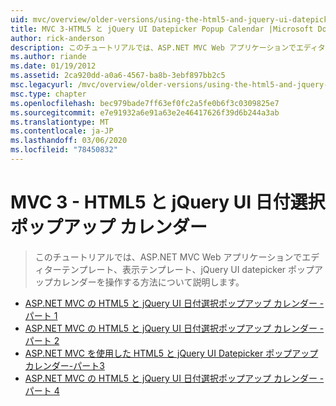 ```yaml
---
uid: mvc/overview/older-versions/using-the-html5-and-jquery-ui-datepicker-popup-calendar-with-aspnet-mvc/index
title: MVC 3-HTML5 と jQuery UI Datepicker Popup Calendar |Microsoft Docs
author: rick-anderson
description: このチュートリアルでは、ASP.NET MVC Web アプリケーションでエディターテンプレート、表示テンプレート、jQuery UI datepicker ポップアップカレンダーを操作する方法について説明します。
ms.author: riande
ms.date: 01/19/2012
ms.assetid: 2ca920dd-a0a6-4567-ba8b-3ebf897bb2c5
msc.legacyurl: /mvc/overview/older-versions/using-the-html5-and-jquery-ui-datepicker-popup-calendar-with-aspnet-mvc
msc.type: chapter
ms.openlocfilehash: bec979bade7ff63ef0fc2a5fe0b6f3c0309825e7
ms.sourcegitcommit: e7e91932a6e91a63e2e46417626f39d6b244a3ab
ms.translationtype: MT
ms.contentlocale: ja-JP
ms.lasthandoff: 03/06/2020
ms.locfileid: "78450832"
---
```

# <a name="mvc-3---the-html5-and-jquery-ui-datepicker-popup-calendar"></a>MVC 3 - HTML5 と jQuery UI 日付選択ポップアップ カレンダー

> このチュートリアルでは、ASP.NET MVC Web アプリケーションでエディターテンプレート、表示テンプレート、jQuery UI datepicker ポップアップカレンダーを操作する方法について説明します。

- [ASP.NET MVC の HTML5 と jQuery UI 日付選択ポップアップ カレンダー - パート 1](using-the-html5-and-jquery-ui-datepicker-popup-calendar-with-aspnet-mvc-part-1.md)
- [ASP.NET MVC の HTML5 と jQuery UI 日付選択ポップアップ カレンダー - パート 2](using-the-html5-and-jquery-ui-datepicker-popup-calendar-with-aspnet-mvc-part-2.md)
- [ASP.NET MVC を使用した HTML5 と jQuery UI Datepicker ポップアップカレンダー-パート3](using-the-html5-and-jquery-ui-datepicker-popup-calendar-with-aspnet-mvc-part-3.md)
- [ASP.NET MVC の HTML5 と jQuery UI 日付選択ポップアップ カレンダー - パート 4](using-the-html5-and-jquery-ui-datepicker-popup-calendar-with-aspnet-mvc-part-4.md)
